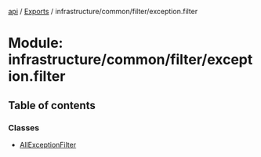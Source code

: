 [api](../README.md) / [Exports](../modules.md) / infrastructure/common/filter/exception.filter

# Module: infrastructure/common/filter/exception.filter

## Table of contents

### Classes

- [AllExceptionFilter](../classes/infrastructure_common_filter_exception_filter.AllExceptionFilter.md)
